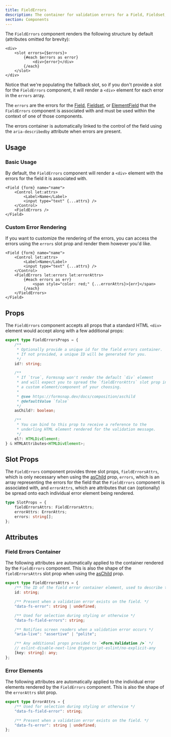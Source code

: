 ```yaml
---
title: FieldErrors
description: The container for validation errors for a Field, Fieldset, or ElementField.
section: Components
---
```


The `FieldErrors` component renders the following structure by default (attributes omitted for brevity):

```svelte
<div>
	<slot errors={$errors}>
		{#each $errors as error}
			<div>{error}</div>
		{/each}
	</slot>
</div>
```

Notice that we're populating the fallback slot, so if you don't provide a slot for the `FieldErrors` component, it will render a `<div>` element for each error in the `errors` array.

The `errors` are the errors for the [Field](/docs/components/field), [Fieldset](/docs/components/fieldset), or [ElementField](/docs/components/element-field) that the `FieldErrors` component is associated with and must be used within the context of one of those components.

The errors container is automatically linked to the control of the field using the `aria-describedby` attribute when errors are present.

## Usage

### Basic Usage

By default, the `FieldErrors` component will render a `<div>` element with the errors for the field it is associated with.

```svelte {6}
<Field {form} name="name">
	<Control let:attrs>
		<Label>Name</Label>
		<input type="text" {...attrs} />
	</Control>
	<FieldErrors />
</Field>
```

### Custom Error Rendering

If you want to customize the rendering of the errors, you can access the errors using the `errors` slot prop and render them however you'd like.

```svelte {6-10}
<Field {form} name="name">
	<Control let:attrs>
		<Label>Name</Label>
		<input type="text" {...attrs} />
	</Control>
	<FieldErrors let:errors let:errorAttrs>
		{#each errors as err}
			<span style="color: red;" {...errorAttrs}>{err}</span>
		{/each}
	</FieldErrors>
</Field>
```

## Props

The `FieldErrors` component accepts all props that a standard HTML `<div>` element would accept along with a few additional props:

```ts
export type FieldErrorsProps = {
	/**
	 * Optionally provide a unique id for the field errors container.
	 * If not provided, a unique ID will be generated for you.
	 */
	id?: string;

	/**
	 * If `true`, Formsnap won't render the default `div` element
	 * and will expect you to spread the `fieldErrorAttrs` slot prop into
	 * a custom element/component of your choosing.
	 *
	 * @see https://formsnap.dev/docs/composition/aschild
	 * @defaultValue `false`
	 */
	asChild?: boolean;

	/**
	 * You can bind to this prop to receive a reference to the
	 * underling HTML element rendered for the validation message.
	 */
	el?: HTMLDivElement;
} & HTMLAttributes<HTMLDivElement>;
```

## Slot Props

The `FieldErrors` component provides three slot props, `fieldErrorsAttrs`, which is only necessary when using the [asChild](/docs/composition/aschild) prop, `errors`, which is an array representing the errors for the field that the `FieldErrors` component is associated with, and `errorAttrs`, which are attributes that can (optionally) be spread onto each individual error element being rendered.

```ts
type SlotProps = {
	fieldErrorsAttrs: FieldErrorsAttrs;
	errorAttrs: ErrorAttrs;
	errors: string[];
};
```

## Attributes

### Field Errors Container

The following attributes are automatically applied to the container rendered by the `FieldErrors` component. This is also the shape of the `fieldErrorsAttrs` slot prop when using the [asChild](/docs/composition/aschild) prop.

```ts
export type FieldErrorsAttrs = {
	/** The ID of the field error container element, used to describe the control. */
	id: string;

	/** Present when a validation error exists on the field. */
	"data-fs-error": string | undefined;

	/** Used for selection during styling or otherwise */
	"data-fs-field-errors": string;

	/** Notifies screen readers when a validation error occurs */
	"aria-live": "assertive" | "polite";

	/** Any additional props provided to `<Form.Validation />` */
	// eslint-disable-next-line @typescript-eslint/no-explicit-any
	[key: string]: any;
};
```

### Error Elements

The following attributes are automatically applied to the individual error elements rendered by the `FieldErrors` component. This is also the shape of the `errorAttrs` slot prop.

```ts
export type ErrorAttrs = {
	/** Used for selection during styling or otherwise */
	"data-fs-field-error": string;

	/** Present when a validation error exists on the field. */
	"data-fs-error": string | undefined;
};
```
